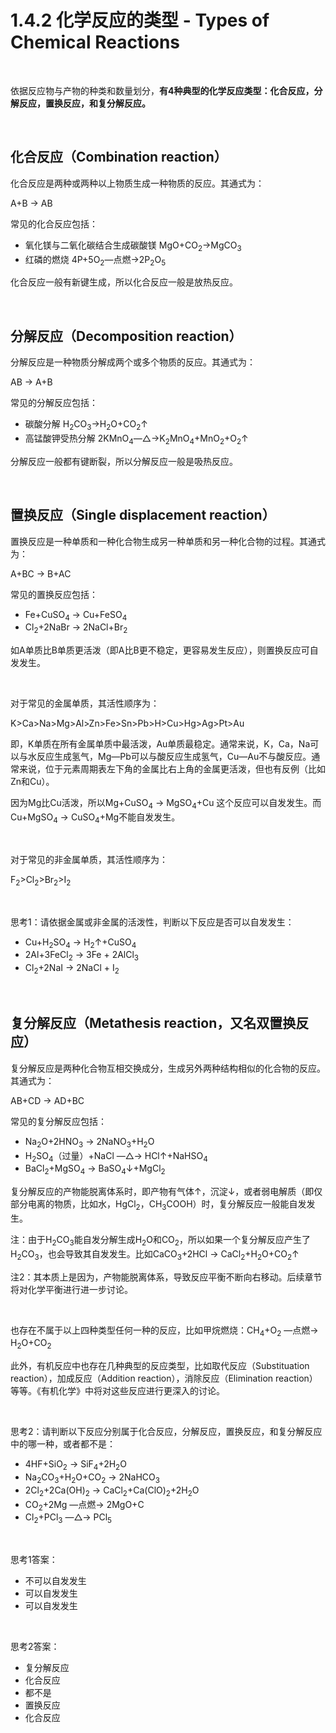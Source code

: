 # 1.4.2 化学反应的类型 - Types of Chemical Reactions

<br>

依据反应物与产物的种类和数量划分，**有4种典型的化学反应类型：化合反应，分解反应，置换反应，和复分解反应。**

<br>

## 化合反应（Combination reaction）

化合反应是两种或两种以上物质生成一种物质的反应。其通式为：

A+B → AB

常见的化合反应包括：

- 氧化镁与二氧化碳结合生成碳酸镁 MgO+CO<sub>2</sub>→MgCO<sub>3</sub>
- 红磷的燃烧 4P+5O<sub>2</sub>—点燃→2P<sub>2</sub>O<sub>5</sub>

化合反应一般有新键生成，所以化合反应一般是放热反应。

<br>

## 分解反应（Decomposition reaction）

分解反应是一种物质分解成两个或多个物质的反应。其通式为：

AB → A+B 

常见的分解反应包括：

- 碳酸分解 H<sub>2</sub>CO<sub>3</sub>→H<sub>2</sub>O+CO<sub>2</sub>↑
- 高锰酸钾受热分解 2KMnO<sub>4</sub>—△→K<sub>2</sub>MnO<sub>4</sub>+MnO<sub>2</sub>+O<sub>2</sub>↑

分解反应一般都有键断裂，所以分解反应一般是吸热反应。

<br>

## 置换反应（Single displacement reaction）

置换反应是一种单质和一种化合物生成另一种单质和另一种化合物的过程。其通式为：

A+BC → B+AC

常见的置换反应包括：

- Fe+CuSO<sub>4</sub> → Cu+FeSO<sub>4</sub>
- Cl<sub>2</sub>+2NaBr → 2NaCl+Br<sub>2</sub>

如A单质比B单质更活泼（即A比B更不稳定，更容易发生反应），则置换反应可自发发生。

<br>

对于常见的金属单质，其活性顺序为：

K>Ca>Na>Mg>Al>Zn>Fe>Sn>Pb>H>Cu>Hg>Ag>Pt>Au 

即，K单质在所有金属单质中最活泼，Au单质最稳定。通常来说，K，Ca，Na可以与水反应生成氢气，Mg—Pb可以与酸反应生成氢气，Cu—Au不与酸反应。通常来说，位于元素周期表左下角的金属比右上角的金属更活泼，但也有反例（比如Zn和Cu）。

因为Mg比Cu活泼，所以Mg+CuSO<sub>4</sub> → MgSO<sub>4</sub>+Cu 这个反应可以自发发生。而Cu+MgSO<sub>4</sub> → CuSO<sub>4</sub>+Mg不能自发发生。

<br>

对于常见的非金属单质，其活性顺序为：

F<sub>2</sub>>Cl<sub>2</sub>>Br<sub>2</sub>>I<sub>2</sub>

<br>

思考1：请依据金属或非金属的活泼性，判断以下反应是否可以自发发生：

- Cu+H<sub>2</sub>SO<sub>4</sub> →  H<sub>2</sub>↑+CuSO<sub>4</sub>
- 2Al+3FeCl<sub>2</sub> → 3Fe + 2AlCl<sub>3</sub>
- Cl<sub>2</sub>+2NaI → 2NaCl + I<sub>2</sub>

<br>

## 复分解反应（Metathesis reaction，又名双置换反应）

复分解反应是两种化合物互相交换成分，生成另外两种结构相似的化合物的反应。其通式为：

AB+CD → AD+BC

常见的复分解反应包括：

- Na<sub>2</sub>O+2HNO<sub>3</sub> → 2NaNO<sub>3</sub>+H<sub>2</sub>O
- H<sub>2</sub>SO<sub>4</sub>（过量）+NaCl —△→ HCl↑+NaHSO<sub>4</sub>
- BaCl<sub>2</sub>+MgSO<sub>4</sub> → BaSO<sub>4</sub>↓+MgCl<sub>2</sub>

复分解反应的产物能脱离体系时，即产物有气体↑，沉淀↓，或者弱电解质（即仅部分电离的物质，比如水，HgCl<sub>2</sub>，CH<sub>3</sub>COOH）时，复分解反应一般能自发发生。

注：由于H<sub>2</sub>CO<sub>3</sub>能自发分解生成H<sub>2</sub>O和CO<sub>2</sub>，所以如果一个复分解反应产生了H<sub>2</sub>CO<sub>3</sub>，也会导致其自发发生。比如CaCO<sub>3</sub>+2HCl → CaCl<sub>2</sub>+H<sub>2</sub>O+CO<sub>2</sub>↑

注2：其本质上是因为，产物能脱离体系，导致反应平衡不断向右移动。后续章节将对化学平衡进行进一步讨论。

<br>

也存在不属于以上四种类型任何一种的反应，比如甲烷燃烧：CH<sub>4</sub>+O<sub>2</sub> —点燃→ H<sub>2</sub>O+CO<sub>2</sub>

此外，有机反应中也存在几种典型的反应类型，比如取代反应（Substituation reaction），加成反应（Addition reaction），消除反应（Elimination reaction）等等。《有机化学》中将对这些反应进行更深入的讨论。

<br>

思考2：请判断以下反应分别属于化合反应，分解反应，置换反应，和复分解反应中的哪一种，或者都不是：

- 4HF+SiO<sub>2</sub> → SiF<sub>4</sub>+2H<sub>2</sub>O
- Na<sub>2</sub>CO<sub>3</sub>+H<sub>2</sub>O+CO<sub>2</sub> → 2NaHCO<sub>3</sub>
- 2Cl<sub>2</sub>+2Ca(OH)<sub>2</sub> → CaCl<sub>2</sub>+Ca(ClO)<sub>2</sub>+2H<sub>2</sub>O
- CO<sub>2</sub>+2Mg —点燃→ 2MgO+C
- Cl<sub>2</sub>+PCl<sub>3</sub> —△→ PCl<sub>5</sub>

<br>

思考1答案：

- 不可以自发发生
- 可以自发发生
- 可以自发发生

<br>

思考2答案：

- 复分解反应
- 化合反应
- 都不是
- 置换反应
- 化合反应